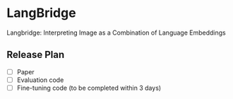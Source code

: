 # LangBridge
Langbridge: Interpreting Image as a Combination of Language Embeddings

## Release Plan
- [ ] Paper
- [ ] Evaluation code
- [ ] Fine-tuning code (to be completed within 3 days)
